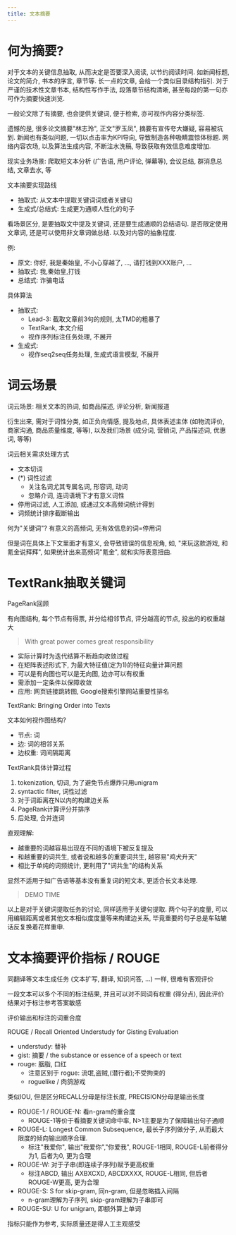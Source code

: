 ```yaml
---
title: 文本摘要
---
```


# 何为摘要?

对于文本的关键信息抽取, 从而决定是否要深入阅读, 以节约阅读时间.
如新闻标题, 论文的简介, 书本的序言, 章节等.
长一点的文章, 会给一个类似目录结构指引.
对于严谨的技术性文章书本, 结构性写作手法, 段落章节结构清晰, 甚至每段的第一句亦可作为摘要快速浏览.

一般论文除了有摘要, 也会提供关键词, 便于检索, 亦可视作内容分类标签.

遗憾的是, 很多论文摘要"林志玲", 正文"罗玉凤", 摘要有宣传夸大嫌疑, 容易被坑到.
新闻也有类似问题, 一切以点击率为KPI导向, 导致制造各种吸睛震惊体标题.
网络内容农场, 以及算法生成内容, 不断注水洗稿, 导致获取有效信息难度增加.

现实业务场景: 爬取短文本分析 (广告语, 用户评论, 弹幕等), 会议总结, 群消息总结, 文章去水, 等

文本摘要实现路线
- 抽取式: 从文本中提取关键词词或者关键句
- 生成式/总结式: 生成更为通顺人性化的句子

看场景区分, 是要抽取文中提及关键词, 还是要生成通顺的总结语句. 是否限定使用文章词, 还是可以使用非文章词做总结. 以及对内容的抽象程度.

例:

- 原文: 你好, 我是秦始皇, 不小心穿越了, ..., 请打钱到XXX账户, ... 
- 抽取式: 我,秦始皇,打钱
- 总结式: 诈骗电话

具体算法
- 抽取式:
  - Lead-3: 截取文章前3句的规则, 太TMD的粗暴了
  - TextRank, 本文介绍
  - 视作序列标注任务处理, 不展开
- 生成式:
  - 视作seq2seq任务处理, 生成式语言模型, 不展开

# 词云场景

词云场景: 相关文本的热词, 如商品描述, 评论分析, 新闻报道

衍生出来, 需对于词性分类, 如正负向情感, 提及地点, 具体表述主体 (如物流评价, 商家沟通, 商品质量维度, 等等), 以及我们场景 (成分词, 营销词, 产品描述词, 优惠词, 等等)

词云相关需求处理方式

- 文本切词
- (*) 词性过滤
  - 关注名词尤其专属名词, 形容词, 动词
  - 忽略介词, 连词语境下才有意义词性
- 停用词过滤, 人工添加, 或通过文本高频词统计得到
- 词频统计排序截断输出

何为"关键词"? 有意义的高频词, 无有效信息的词=停用词

但是词在具体上下文里面才有意义, 会导致错误的信息视角, 如, "来玩这款游戏, 和氪金说拜拜", 如果统计出来高频词"氪金", 就和实际表意扭曲.
 
# TextRank抽取关键词

PageRank回顾


有向图结构, 每个节点有得票, 并分给相邻节点, 评分越高的节点, 投出的的权重越大

> With great power comes great responsibility

- 实际计算时为迭代结算不断趋向收敛过程
- 在矩阵表述形式下, 为最大特征值(定为1)的特征向量计算问题
- 可以是有向图也可以是无向图, 边亦可以有权重
- 需添加一定条件以保障收敛
- 应用: 网页链接跳转图, Google搜索引擎网站重要性排名

TextRank: Bringing Order into Texts

文本如何视作图结构?

- 节点: 词
- 边: 词的相邻关系
- 边权重: 词间隔距离

TextRank具体计算过程
1. tokenization, 切词, 为了避免节点爆炸只用unigram
2. syntactic filter, 词性过滤
3. 对于词距离在N以内的构建边关系
4. PageRank计算评分并排序
5. 后处理, 合并连词

直观理解:
- 越重要的词越容易出现在不同的语境下被反复提及
- 和越重要的词共生, 或者说和越多的重要词共生, 越容易"鸡犬升天"
- 相比于单纯的词频统计, 更利用了"词共生"的结构关系

显然不适用于如广告语等基本没有重复词的短文本, 更适合长文本处理.


> DEMO TIME

以上是对于关键词提取任务的讨论, 同样适用于关键句提取.
两个句子的度量, 可以用编辑距离或者其他文本相似度度量等来构建边关系, 毕竟重要的句子总是车轱辘话反复换着花样重申.

# 文本摘要评价指标 / ROUGE

同翻译等文本生成任务 (文本扩写, 翻译, 知识问答, ...) 一样, 很难有客观评价

一段文本可以多个不同的标注结果, 并且可以对不同词有权重 (得分点), 因此评价结果对于标注参考答案敏感

评价输出和标注的词重合度

ROUGE / Recall Oriented Understudy for Gisting Evaluation

- understudy: 替补
- gist: 摘要 / the substance or essence of a speech or text
- rouge: 胭脂, 口红
  - 注意区别于 rogue: 流氓,盗贼,(潜行者);不受拘束的
  - roguelike / 肉鸽游戏

类似IOU, 但是区分RECALL分母是标注长度, PRECISION分母是输出长度

- ROUGE-1 / ROUGE-N: 看n-gram的重合度
  - ROUGE-1等价于看摘要关键词命中率, N>1主要是为了保障输出句子通顺
- ROUGE-L: Longest Common Subsequence, 最长子序列做分子, 从而最大限度的倾向输出顺序合理.
  - 标注"我爱你", 输出"我爱你","你爱我", ROUGE-1相同, ROUGE-L前者得分为1, 后者为0, 更为合理 
- ROUGE-W: 对于子串(即连续子序列)赋予更高权重
  - 标注ABCD, 输出 AXBXCXD, ABCDXXXX, ROUGE-L相同, 但后者ROUGE-W更高, 更为合理 
- ROUGE-S: S for skip-gram, 同n-gram, 但是忽略插入间隔
  - n-gram理解为子序列, skip-gram理解为子串即可
- ROUGE-SU: U for unigram, 即额外算上单词

指标只能作为参考, 实际质量还是得人工主观感受

